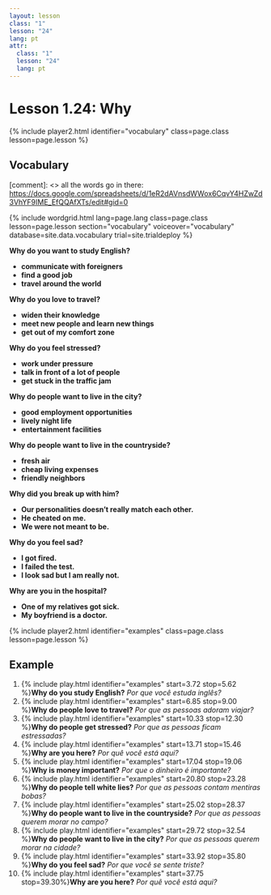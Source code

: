 ```yaml
---
layout: lesson
class: "1"
lesson: "24"
lang: pt
attr:
  class: "1"
  lesson: "24"
  lang: pt
---
```



# Lesson 1.24: Why


{% include player2.html identifier="vocabulary" class=page.class lesson=page.lesson %}
## Vocabulary 

[comment]: <>  all the words go in there: https://docs.google.com/spreadsheets/d/1eR2dAVnsdWWox6CqvY4HZwZd3VhYF9IME_EfQQAfXTs/edit#gid=0

{% include wordgrid.html lang=page.lang
		class=page.class 
		lesson=page.lesson 
		section="vocabulary"
		voiceover="vocabulary"
		database=site.data.vocabulary 
		trial=site.trialdeploy %}
		
**Why do you want to study English?**

-  **communicate with foreigners**
-  **find a good job** 
-  **travel around the world**   

**Why do you love to travel?**

-  **widen their knowledge** 
-  **meet new people and learn new things**
-  **get out of my comfort zone**
   
**Why do you feel stressed?**

-  **work under pressure** 
-  **talk in front of a lot of people** 
-  **get stuck in the traffic jam**    

**Why do people want to live in the city?**

- **good employment opportunities** 
- **lively night life** 
- **entertainment facilities** 

**Why do people want to live in the countryside?**

- **fresh air**
- **cheap living expenses**
- **friendly neighbors** 

**Why did you break up with him?**

-  **Our personalities doesn’t really match each other.** 
-  **He cheated on me.** 
-  **We were not meant to be.**    

**Why do you feel sad?**
-  **I got fired.**
-  **I failed the test.** 
-  **I look sad but I am really not.**    

**Why are you in the hospital?**

-  **One of my relatives got sick.** 
-  **My boyfriend is a doctor.** 




{% include player2.html identifier="examples" class=page.class lesson=page.lesson %}

## Example
1. {% include play.html identifier="examples" start=3.72 stop=5.62 %}**Why do you study English?** *Por que você estuda inglês?*
2. {% include play.html identifier="examples" start=6.85 stop=9.00 %}**Why do people love to travel?** *Por que as pessoas adoram viajar?*
3.  {% include play.html identifier="examples" start=10.33 stop=12.30 %}**Why do people get stressed?** *Por que as pessoas ficam estressadas?*
4.  {% include play.html identifier="examples" start=13.71 stop=15.46 %}**Why are you here?** *Por quê você está aqui?*
5. {% include play.html identifier="examples" start=17.04 stop=19.06 %}**Why is money important?** *Por que o dinheiro é importante?*
6.  {% include play.html identifier="examples" start=20.80 stop=23.28 %}**Why do people tell white lies?** *Por que as pessoas contam mentiras bobas?*
7.  {% include play.html identifier="examples" start=25.02 stop=28.37 %}**Why do people want to live in the countryside?** *Por que as pessoas querem morar no campo?*
8.  {% include play.html identifier="examples" start=29.72 stop=32.54 %}**Why do people want to live in the city?** *Por que as pessoas querem morar na cidade?*
9. {% include play.html identifier="examples" start=33.92 stop=35.80 %}**Why do you feel sad?** *Por que você se sente triste?*
10. {% include play.html identifier="examples" start=37.75 stop=39.30%}**Why are you here?** *Por quê você está aqui?*